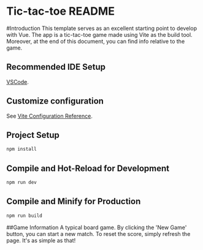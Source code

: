 # Tic-tac-toe README

#Introduction
This template serves as an excellent starting point to develop with Vue. The app is a tic-tac-toe game made using Vite as the build tool. Moreover, at the end of this document, you can find info relative to the game.

## Recommended IDE Setup

[VSCode](https://code.visualstudio.com/).

## Customize configuration

See [Vite Configuration Reference](https://vite.dev/config/).

## Project Setup

```sh
npm install
```

## Compile and Hot-Reload for Development

```sh
npm run dev
```

## Compile and Minify for Production

```sh
npm run build
```

##Game Information
A typical board game. By clicking the 'New Game' button, you can start a new match. To reset the score, simply refresh the page. It's as simple as that!
